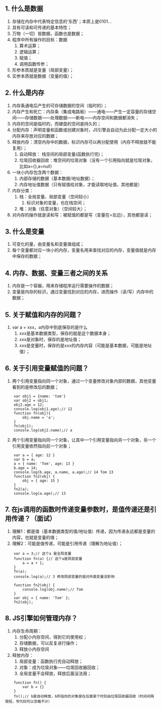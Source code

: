 ## 1. 什么是数据
1. 存储在内存中代表特定信息的‘东西’；本质上是0101...
2. 具有可读和可传递的基本特性；
3. 万物（一切）皆数据，函数也是数据；
4. 程序中所有操作的目标：数据
   1. 算术运算；
   2. 逻辑运算；
   3. 赋值；
   4. 调用函数传参；
5. 形参本质就是变量（局部变量）；
6. 实参本质就是数据（变量的值）；
## 2. 什么是内存
1. 内存条通电后产生的可存储数据的空间（临时的）；
2. 内存产生和死亡：内存条（集成电路板）——通电——产生一定容量的存储空间——存储数据——处理数据——断电——内存空间和数据都消失；
3. 内存的空间是临时的，而硬盘的空间是持久的；
4. 分配内存：声明变量和函数或创建对象时，JS引擎会自动为此分配一定大小的内存来存放对应的数据；
5. 释放内存：清空内存中的数据，标识内存可以再分配使用（内存不释放就不能复用）；
   1. 自动释放： 栈空间的局部变量(函数执行完)；
   2. 垃圾回收器回收：堆空间的垃圾对象（没有一个引用指向就是垃圾对象，比如a={},a=null）
6. 一块小内存包含两个数据：
   1. 内部存储的数据（基本数据/地址数据）；
   2. 内存地址值数据（只有赋值给对象，才能读取地址值，其他都是）
7. 内存分类：
   1. 栈：全局变量、局部变量（空间较小）
      1. 标识对象的变量，也在栈空间；
   2. 堆：对象（任意对象）（空间较大）；
8. 对内存的操作就是读和写：被赋值的都是写（变量在=左边），其他都是读；
## 3. 什么是变量
1. 可变化的量，由变量名和变量值组成；
2. 每个变量都对应一块小的内存，变量名用来查找对应的内存，变量值就是内存中保存的数据；
## 4. 内存、数据、变量三者之间的关系
1. 内存是一个容器，用来存储程序运行需要操作的数据；
2. 变量是内存的标识，通过变量找到对应的内存，进而操作（读/写）内存中的数据；
## 5. 关于赋值和内存的问题？
1. var a = xxx，a内存中到底保存的是什么
   1. xxx是基本数据类型，保存的就是这个数据本身；
   2. xxx是对象时，保存的是地址值；
   3. xxx是变量时，保存的是xxx的内存内容（可能是基本数据，可能是地址值）；
## 6. 关于引用变量赋值的问题？
1. 两个引用变量指向同一个对象，通过一个变量修改对象内部的数据，其他变量看到的是修改后的数据；
```
    var obj1 = {name: 'tom'}
    var obj2 = obj1;
    obj2.age = 12;
    console.log(obj1.age);// 12
    function fn(obj){
        obj.name = 'a';
    }
    fn(obj1);
    console.log(obj2.name);// a
```
2. 两个引用变量指向同一个对象，让其中一个引用变量指向另一个对象，另一个引用变量依然指向前一个对象；
```
    var a = { age: 12 }
    var b = a;
    a = { name: 'Tom', age: 13 }
    b.age = 14;
    console.log(b.age, a.name, a.age);// 14 Tom 13
    function fn2(obj) {
        obj = { age: 15 }
    }
    fn2(a);
    console.log(a.age);// 13
```
## 7. 在js调用的函数时传递变量参数时，是值传递还是引用传递？（面试）
1. 理解1：都是值（基本数据类型的值/地址值）传递，因为传递永远都是变量的内容，也就是变量的值；
2. 理解2：可能是值传递，可能是引用传递（理解为地址值）；
```
    var a = 3;// 这个a 是全局变量
    function fn(a) {// 这个a是局部变量
        a = a + 1;
    }
    fn(a);
    console.log(a);// 3 修改局部变量的值对外面变量没影响

    function fn2(obj) {
        console.log(obj.name);// Tom
    }
    var obj = { name: 'Tom' };
    fn2(obj);
```
## 8. JS引擎如何管理内存？
1. 内存生命周期：
   1. 分配小内存空间，得到它的使用权；
   2. 存储数据，可以反复进行操作；
   3. 释放小内存空间
2. 释放内存：
   1. 局部变量：函数执行完自动释放；
   2. 对象：成为垃圾对象——垃圾回收器回收；
   3. 全局变量不会释放，释放后面没法用；
```
    function fn() {
        var b = {}
    }
    fn();// b是自动释放，b所指向的对象是在后面某个时刻由垃圾回收器回收（时间间隔很短，写代码可以忽略不计）
```
